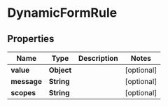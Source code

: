 
# DynamicFormRule

## Properties
Name | Type | Description | Notes
------------ | ------------- | ------------- | -------------
**value** | **Object** |  |  [optional]
**message** | **String** |  |  [optional]
**scopes** | **String** |  |  [optional]



